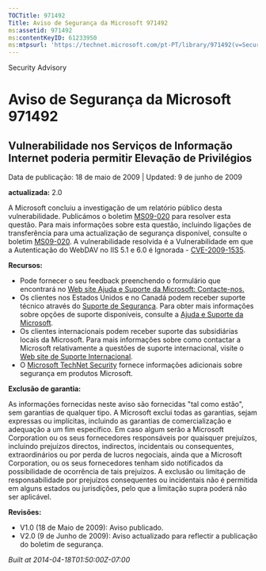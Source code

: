 ```yaml
---
TOCTitle: 971492
Title: Aviso de Segurança da Microsoft 971492
ms:assetid: 971492
ms:contentKeyID: 61233950
ms:mtpsurl: 'https://technet.microsoft.com/pt-PT/library/971492(v=Security.10)'
---
```


Security Advisory

Aviso de Segurança da Microsoft 971492
======================================

Vulnerabilidade nos Serviços de Informação Internet poderia permitir Elevação de Privilégios
--------------------------------------------------------------------------------------------

Data de publicação: 18 de maio de 2009 | Updated: 9 de junho de 2009

**actualizada:** 2.0

A Microsoft concluiu a investigação de um relatório público desta vulnerabilidade. Publicámos o boletim [MS09-020](http://go.microsoft.com/fwlink/?linkid=150568) para resolver esta questão. Para mais informações sobre esta questão, incluindo ligações de transferência para uma actualização de segurança disponível, consulte o boletim [MS09-020](http://go.microsoft.com/fwlink/?linkid=150568). A vulnerabilidade resolvida é a Vulnerabilidade em que a Autenticação do WebDAV no IIS 5.1 e 6.0 é Ignorada - [CVE-2009-1535](http://www.cve.mitre.org/cgi-bin/cvename.cgi?name=cve-2009-1535).

**Recursos:**

-   Pode fornecer o seu feedback preenchendo o formulário que encontrará no [Web site Ajuda e Suporte da Microsoft: Contacte-nos.](https://support.microsoft.com/common/survey.aspx?scid=sw;en;1257&amp;showpage=1&amp;ws=technet&amp;sd=tech)
-   Os clientes nos Estados Unidos e no Canadá podem receber suporte técnico através do [Suporte de Segurança](http://go.microsoft.com/fwlink/?linkid=21131). Para obter mais informações sobre opções de suporte disponíveis, consulte a [Ajuda e Suporte da Microsoft](http://support.microsoft.com/).
-   Os clientes internacionais podem receber suporte das subsidiárias locais da Microsoft. Para mais informações sobre como contactar a Microsoft relativamente a questões de suporte internacional, visite o [Web site de Suporte Internacional](http://go.microsoft.com/fwlink/?linkid=21155).
-   O [Microsoft TechNet Security](http://go.microsoft.com/fwlink/?linkid=21132) fornece informações adicionais sobre segurança em produtos Microsoft.

**Exclusão de garantia:**

As informações fornecidas neste aviso são fornecidas "tal como estão", sem garantias de qualquer tipo. A Microsoft exclui todas as garantias, sejam expressas ou implícitas, incluindo as garantias de comercialização e adequação a um fim específico. Em caso algum serão a Microsoft Corporation ou os seus fornecedores responsáveis por quaisquer prejuízos, incluindo prejuízos directos, indirectos, incidentais ou consequentes, extraordinários ou por perda de lucros negociais, ainda que a Microsoft Corporation, ou os seus fornecedores tenham sido notificados da possibilidade de ocorrência de tais prejuízos. A exclusão ou limitação de responsabilidade por prejuízos consequentes ou incidentais não é permitida em alguns estados ou jurisdições, pelo que a limitação supra poderá não ser aplicável.

**Revisões:**

-   V1.0 (18 de Maio de 2009): Aviso publicado.
-   V2.0 (9 de Junho de 2009): Aviso actualizado para reflectir a publicação do boletim de segurança.

*Built at 2014-04-18T01:50:00Z-07:00*
